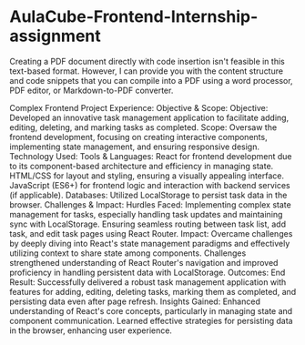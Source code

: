 # AulaCube-Frontend-Internship-assignment

Creating a PDF document directly with code insertion isn't feasible in this text-based format. However, I can provide you with the content structure and code snippets that you can compile into a PDF using a word processor, PDF editor, or Markdown-to-PDF converter.

Complex Frontend Project Experience:
Objective & Scope:
Objective: Developed an innovative task management application to facilitate adding, editing, deleting, and marking tasks as completed.
Scope: Oversaw the frontend development, focusing on creating interactive components, implementing state management, and ensuring responsive design.
Technology Used:
Tools & Languages:
React for frontend development due to its component-based architecture and efficiency in managing state.
HTML/CSS for layout and styling, ensuring a visually appealing interface.
JavaScript (ES6+) for frontend logic and interaction with backend services (if applicable).
Databases:
Utilized LocalStorage to persist task data in the browser.
Challenges & Impact:
Hurdles Faced:
Implementing complex state management for tasks, especially handling task updates and maintaining sync with LocalStorage.
Ensuring seamless routing between task list, add task, and edit task pages using React Router.
Impact:
Overcame challenges by deeply diving into React's state management paradigms and effectively utilizing context to share state among components.
Challenges strengthened understanding of React Router's navigation and improved proficiency in handling persistent data with LocalStorage.
Outcomes:
End Result:
Successfully delivered a robust task management application with features for adding, editing, deleting tasks, marking them as completed, and persisting data even after page refresh.
Insights Gained:
Enhanced understanding of React's core concepts, particularly in managing state and component communication.
Learned effective strategies for persisting data in the browser, enhancing user experience.
